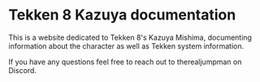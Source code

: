 # Tekken 8 Kazuya documentation

This is a website dedicated to Tekken 8's Kazuya Mishima, documenting
information about the character as well as Tekken system information.

If you have any questions feel free to reach out to therealjumpman
on Discord.
